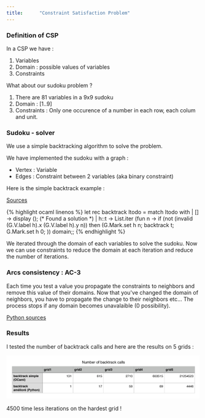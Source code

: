 ```yaml
---
title:      "Constraint Satisfaction Problem"
---
```


### Definition of CSP

In a CSP we have :
1. Variables
2. Domain : possible values of variables
3. Constraints

What about our sudoku problem ?
1. There are 81 variables in a 9x9 sudoku
2. Domain : [1..9]
3. Constraints : Only one occurence of a number in each row, each colum and unit.

### Sudoku - solver
We use a simple backtracking algorithm to solve the problem.

We have implemented the sudoku with a graph : 
- Vertex : Variable
- Edges : Constraint between 2 variables (aka binary constraint)

Here is the simple backtrack example :

[Sources](https://github.com/exced/csp-sudoku)

{% highlight ocaml linenos %}
let rec backtrack ltodo = 
match ltodo with
    | [] -> display (); (* Found a solution *)
    | h::t ->
        List.iter (fun n ->
            if (not (invalid (G.V.label h).x (G.V.label h).y n)) then
                (G.Mark.set h n;
                backtrack t;
                G.Mark.set h 0;
        )) domain;;
{% endhighlight %}

We iterated through the domain of each variables to solve the sudoku.
Now we can use constraints to reduce the domain at each iteration and reduce the number of iterations.

### Arcs consistency : AC-3

Each time you test a value you propagate the constraints to neighbors and remove this value of their domains.
Now that you've changed the domain of neighbors, you have to propagate the change to their neighbors etc...
The process stops if any domain becomes unavalaible (0 possibility).

[Python sources](https://github.com/exced/CSP)

### Results

I tested the number of backtrack calls and here are the results on 5 grids :

![results](/img/2017-02-16-csp-sudoku/results.png)

4500 time less iterations on the hardest grid !
